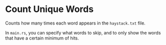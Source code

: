 # Count Unique Words

Counts how many times each word appears in the `haystack.txt` file.

In `main.rs`, you can specify what words to skip, and to only show the words that have a certain minimum of hits.

